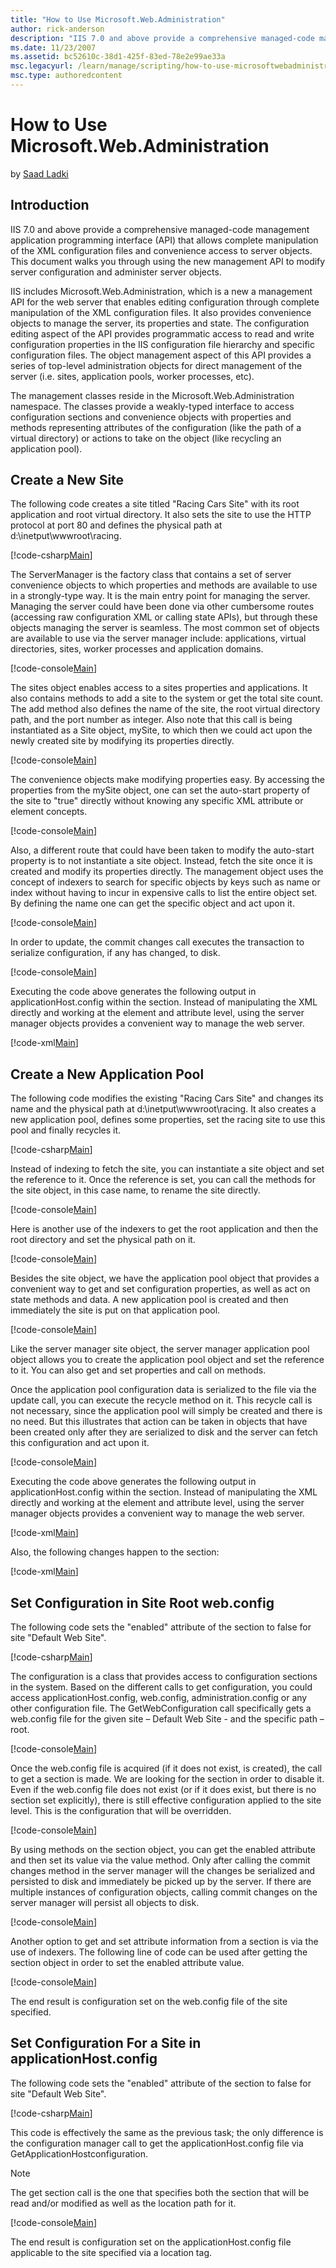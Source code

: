 ```yaml
---
title: "How to Use Microsoft.Web.Administration"
author: rick-anderson
description: "IIS 7.0 and above provide a comprehensive managed-code management application programming interface (API) that allows complete manipulation of the XML config..."
ms.date: 11/23/2007
ms.assetid: bc52610c-38d1-425f-83ed-78e2e99ae33a
msc.legacyurl: /learn/manage/scripting/how-to-use-microsoftwebadministration
msc.type: authoredcontent
---
```

How to Use Microsoft.Web.Administration
====================
by [Saad Ladki](https://twitter.com/saadladki)

## Introduction

IIS 7.0 and above provide a comprehensive managed-code management application programming interface (API) that allows complete manipulation of the XML configuration files and convenience access to server objects. This document walks you through using the new management API to modify server configuration and administer server objects.

IIS includes Microsoft.Web.Administration, which is a new a management API for the web server that enables editing configuration through complete manipulation of the XML configuration files. It also provides convenience objects to manage the server, its properties and state. The configuration editing aspect of the API provides programmatic access to read and write configuration properties in the IIS configuration file hierarchy and specific configuration files. The object management aspect of this API provides a series of top-level administration objects for direct management of the server (i.e. sites, application pools, worker processes, etc).

The management classes reside in the Microsoft.Web.Administration namespace. The classes provide a weakly-typed interface to access configuration sections and convenience objects with properties and methods representing attributes of the configuration (like the path of a virtual directory) or actions to take on the object (like recycling an application pool).

## Create a New Site

The following code creates a site titled "Racing Cars Site" with its root application and root virtual directory. It also sets the site to use the HTTP protocol at port 80 and defines the physical path at d:\inetput\wwwroot\racing.

[!code-csharp[Main](how-to-use-microsoftwebadministration/samples/sample1.cs)]

The ServerManager is the factory class that contains a set of server convenience objects to which properties and methods are available to use in a strongly-type way. It is the main entry point for managing the server. Managing the server could have been done via other cumbersome routes (accessing raw configuration XML or calling state APIs), but through these objects managing the server is seamless. The most common set of objects are available to use via the server manager include: applications, virtual directories, sites, worker processes and application domains.

[!code-console[Main](how-to-use-microsoftwebadministration/samples/sample2.cmd)]

The sites object enables access to a sites properties and applications. It also contains methods to add a site to the system or get the total site count. The add method also defines the name of the site, the root virtual directory path, and the port number as integer. Also note that this call is being instantiated as a Site object, mySite, to which then we could act upon the newly created site by modifying its properties directly.

[!code-console[Main](how-to-use-microsoftwebadministration/samples/sample3.cmd)]

The convenience objects make modifying properties easy. By accessing the properties from the mySite object, one can set the auto-start property of the site to "true" directly without knowing any specific XML attribute or element concepts.

[!code-console[Main](how-to-use-microsoftwebadministration/samples/sample4.cmd)]

Also, a different route that could have been taken to modify the auto-start property is to not instantiate a site object. Instead, fetch the site once it is created and modify its properties directly. The management object uses the concept of indexers to search for specific objects by keys such as name or index without having to incur in expensive calls to list the entire object set. By defining the name one can get the specific object and act upon it.

[!code-console[Main](how-to-use-microsoftwebadministration/samples/sample5.cmd)]

In order to update, the commit changes call executes the transaction to serialize configuration, if any has changed, to disk.

[!code-console[Main](how-to-use-microsoftwebadministration/samples/sample6.cmd)]

Executing the code above generates the following output in applicationHost.config within the section. Instead of manipulating the XML directly and working at the element and attribute level, using the server manager objects provides a convenient way to manage the web server.

[!code-xml[Main](how-to-use-microsoftwebadministration/samples/sample7.xml)]

## Create a New Application Pool

The following code modifies the existing "Racing Cars Site" and changes its name and the physical path at d:\inetput\wwwroot\racing. It also creates a new application pool, defines some properties, set the racing site to use this pool and finally recycles it.

[!code-csharp[Main](how-to-use-microsoftwebadministration/samples/sample8.cs)]

Instead of indexing to fetch the site, you can instantiate a site object and set the reference to it. Once the reference is set, you can call the methods for the site object, in this case name, to rename the site directly.

[!code-console[Main](how-to-use-microsoftwebadministration/samples/sample9.cmd)]

Here is another use of the indexers to get the root application and then the root directory and set the physical path on it.

[!code-console[Main](how-to-use-microsoftwebadministration/samples/sample10.cmd)]

Besides the site object, we have the application pool object that provides a convenient way to get and set configuration properties, as well as act on state methods and data. A new application pool is created and then immediately the site is put on that application pool.

[!code-console[Main](how-to-use-microsoftwebadministration/samples/sample11.cmd)]

Like the server manager site object, the server manager application pool object allows you to create the application pool object and set the reference to it. You can also get and set properties and call on methods.

Once the application pool configuration data is serialized to the file via the update call, you can execute the recycle method on it. This recycle call is not necessary, since the application pool will simply be created and there is no need. But this illustrates that action can be taken in objects that have been created only after they are serialized to disk and the server can fetch this configuration and act upon it.

[!code-console[Main](how-to-use-microsoftwebadministration/samples/sample12.cmd)]

Executing the code above generates the following output in applicationHost.config within the section. Instead of manipulating the XML directly and working at the element and attribute level, using the server manager objects provides a convenient way to manage the web server.

[!code-xml[Main](how-to-use-microsoftwebadministration/samples/sample13.xml)]

Also, the following changes happen to the section:

[!code-xml[Main](how-to-use-microsoftwebadministration/samples/sample14.xml)]

## Set Configuration in Site Root web.config

The following code sets the "enabled" attribute of the section to false for site "Default Web Site".

[!code-csharp[Main](how-to-use-microsoftwebadministration/samples/sample15.cs)]

The configuration is a class that provides access to configuration sections in the system. Based on the different calls to get configuration, you could access applicationHost.config, web.config, administration.config or any other configuration file. The GetWebConfiguration call specifically gets a web.config file for the given site – Default Web Site - and the specific path – root.

[!code-console[Main](how-to-use-microsoftwebadministration/samples/sample16.cmd)]

Once the web.config file is acquired (if it does not exist, is created), the call to get a section is made. We are looking for the section in order to disable it. Even if the web.config file does not exist (or if it does exist, but there is no section set explicitly), there is still effective configuration applied to the site level. This is the configuration that will be overridden.

[!code-console[Main](how-to-use-microsoftwebadministration/samples/sample17.cmd)]

By using methods on the section object, you can get the enabled attribute and then set its value via the value method. Only after calling the commit changes method in the server manager will the changes be serialized and persisted to disk and immediately be picked up by the server. If there are multiple instances of configuration objects, calling commit changes on the server manager will persist all objects to disk.

[!code-console[Main](how-to-use-microsoftwebadministration/samples/sample18.cmd)]

Another option to get and set attribute information from a section is via the use of indexers. The following line of code can be used after getting the section object in order to set the enabled attribute value.

[!code-console[Main](how-to-use-microsoftwebadministration/samples/sample19.cmd)]

The end result is configuration set on the web.config file of the site specified.

## Set Configuration For a Site in applicationHost.config

The following code sets the "enabled" attribute of the section to false for site "Default Web Site".

[!code-csharp[Main](how-to-use-microsoftwebadministration/samples/sample20.cs)]

This code is effectively the same as the previous task; the only difference is the configuration manager call to get the applicationHost.config file via GetApplicationHostconfiguration.

> [!NOTE]
> The get section call is the one that specifies both the section that will be read and/or modified as well as the location path for it.

[!code-console[Main](how-to-use-microsoftwebadministration/samples/sample21.cmd)]

The end result is configuration set on the applicationHost.config file applicable to the site specified via a location tag.